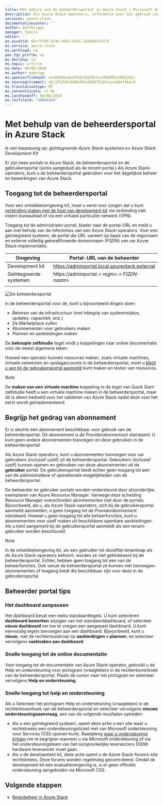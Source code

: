 ```yaml
---
title: Met behulp van de beheerdersportal in Azure Stack | Microsoft Docs
description: Als Azure Stack-operators, informatie over het gebruik van de beheerdersportal.
services: azure-stack
documentationcenter: ''
author: mattbriggs
manager: femila
editor: ''
ms.assetid: 02c7ff03-874e-4951-b591-28166b7a7a79
ms.service: azure-stack
ms.workload: na
pms.tgt_pltfrm: na
ms.devlang: na
ms.topic: article
ms.date: 09/05/2018
ms.author: mabrigg
ms.openlocfilehash: cea59d061dadfa3e10330cbce7b6005a286524cc
ms.sourcegitcommit: d211f1d24c669b459a3910761b5cacb4b4f46ac9
ms.translationtype: MT
ms.contentlocale: nl-NL
ms.lasthandoff: 09/06/2018
ms.locfileid: "44024163"
---
```

# <a name="using-the-administrator-portal-in-azure-stack"></a>Met behulp van de beheerdersportal in Azure Stack

*Is van toepassing op: geïntegreerde Azure Stack-systemen en Azure Stack Development Kit*

Er zijn twee portals in Azure Stack; de beheerdersportal en de gebruikersportal (soms aangeduid als de *tenant* portal.) Als Azure Stack-operators, kunt u de beheerdersportal gebruiken voor het dagelijkse beheer en bewerkingen van Azure Stack.

## <a name="access-the-administrator-portal"></a>Toegang tot de beheerdersportal

Voor een ontwikkelomgeving kit, moet u eerst voor zorgen dat u kunt [verbinding maken met de host van development kit](azure-stack-connect-azure-stack.md) via verbinding met extern bureaublad of via een virtueel particulier netwerk (VPN).

Toegang tot de administrator-portal, blader naar de portal-URL en meld u aan met behulp van de referenties van een Azure Stack-operators. Voor een geïntegreerd systeem, de portal die URL varieert op basis van de regionaam en externe volledig gekwalificeerde domeinnaam (FQDN) van uw Azure Stack-implementatie.

| Omgeving | Portal-URL van de beheerder |   
| -- | -- | 
| Development kit| https://adminportal.local.azurestack.external  |
| Geïntegreerde systemen | https://adminportal.&lt; *regio*&gt;.&lt; *FQDN-naam*&gt; | 
| | |

 ![De beheerdersportal](media/azure-stack-manage-portals/admin-portal.png)

In de beheerdersportal voor de, kunt u bijvoorbeeld dingen doen:

* Beheren van de infrastructuur (met inbegrip van systeemstatus, updates, capaciteit, enz.)
* De Marketplace vullen
* Abonnementen voor gebruikers maken
* Plannen en aanbiedingen maken

De **beknopte zelfstudie** tegel vindt u koppelingen naar online documentatie voor de meest algemene taken.

Hoewel een operator kunnen resources maken, zoals virtuele machines, virtuele netwerken en opslagaccounts in de beheerdersportal, moet u [Meld u aan bij de gebruikersportal aanmeldt](user/azure-stack-use-portal.md) kunt maken en testen van resources.

>[!NOTE]
>De **maken van een virtuele machine** koppeling in de tegel van Quick Start-zelfstudie heeft u een virtuele machine maken in de beheerdersportal, maar dit is alleen bedoeld voor het valideren van Azure Stack nadat deze voor het eerst wordt geïmplementeerd.

## <a name="understand-subscription-behavior"></a>Begrijp het gedrag van abonnement

Er is slechts één abonnement beschikbaar voor gebruik van de beheerdersportal. Dit abonnement is de *Providerabonnement standaard*. U kunt geen andere abonnementen toevoegen en deze gebruiken in de beheerdersportal.

Als Azure Stack-operators, kunt u abonnementen toevoegen voor uw gebruikers (inclusief uzelf) uit de beheerdersportal. Gebruikers (inclusief uzelf) kunnen openen en gebruiken van deze abonnementen uit de **gebruiker** portal. De gebruikersportal biedt echter geen toegang tot een van de administratieve of operationele mogelijkheden van de beheerdersportal.

De beheerder en gebruiker portals worden ondersteund door afzonderlijke exemplaren van Azure Resource Manager. Vanwege deze scheiding Resource Manager overschreden abonnementen niet door de portals. Bijvoorbeeld, als u, als Azure Stack-operators, zich bij de gebruikersportal aanmeldt aanmelden, u geen toegang tot de *Providerabonnement standaard*. Hoewel u geen toegang tot alle beheerfuncties, kunt u abonnementen voor uzelf maken uit beschikbare openbare aanbiedingen. Als u bent aangemeld bij de gebruikersportal aanmeldt als een tenant-gebruiker worden beschouwd.

  >[!NOTE]
  >In de ontwikkelomgeving kit, als een gebruiker tot dezelfde tenantmap als de Azure Stack-operators behoort, worden ze niet geblokkeerd bij de beheerdersportal. Echter, hebben geen toegang tot een van de beheerfuncties. Ook vanuit de beheerdersportal ze kunnen niet toevoegen-abonnementen of toegang biedt die beschikbaar zijn voor deze in de gebruikersportal.

## <a name="administrator-portal-tips"></a>Beheerder portal tips

### <a name="customize-the-dashboard"></a>Het dashboard aanpassen

Het dashboard bevat een reeks standaardtegels. U kunt selecteren **dashboard bewerken** wijzigen van het standaarddashboard, of selecteer **nieuw dashboard** om toe te voegen een aangepast dashboard. U kunt eenvoudig tegels toevoegen aan een dashboard. Bijvoorbeeld, kunt u **nieuw**, met de rechtermuisknop op **aanbiedingen + plannen**, en selecteer vervolgens **vastmaken aan dashboard**.

### <a name="quick-access-to-online-documentation"></a>Snelle toegang tot de online documentatie

Voor toegang tot de documentatie van Azure Stack-operator, gebruikt u de Help en ondersteuning voor pictogram (vraagteken) in de rechterbovenhoek van de beheerdersportal. Plaats de cursor naar het pictogram en selecteer vervolgens **Help en ondersteuning**.

### <a name="quick-access-to-help-and-support"></a>Snelle toegang tot help en ondersteuning

Als u Selecteer het pictogram Help en ondersteuning (vraagteken) in de rechterbovenhoek van de beheerdersportal en selecteer vervolgens **nieuwe ondersteuningsaanvraag**, een van de volgende resultaten optreden:

- Als u een geïntegreerd systeem, opent deze actie u een site waar u rechtstreeks een ondersteuningsticket met van Microsoft ondersteuning voor Services (CSS openen kunt). Raadpleeg [waar u ondersteuning krijgen](azure-stack-manage-basics.md#where-to-get-support) om te begrijpen wanneer u via Microsoft ondersteuning of via het ondersteuningsteam van het oorspronkelijke leveranciers (OEM) hardware leverancier moet gaan.
- Als u de development kit, deze actie opent u de Azure Stack-forums-site rechtstreeks. Deze forums worden regelmatig gecontroleerd. Omdat de development kit een evaluatieomgeving is, is er geen officiële ondersteuning aangeboden via Microsoft CSS.

## <a name="next-steps"></a>Volgende stappen

- [Regiobeheer in Azure Stack](azure-stack-region-management.md)
